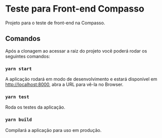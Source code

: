 # Teste para Front-end Compasso

Projeto para o teste de front-end na Compasso.

## Comandos

Após a clonagem ao acessar a raiz do projeto você poderá rodar os seguintes comandos:

### `yarn start`

A aplicação rodará em modo de desenvolvimento e estará disponível em<br />
[http://localhost:8000](http://localhost:8000), abra a URL para vê-la no Browser.

### `yarn test`

Roda os testes da aplicação.

### `yarn build`

Compilará a aplicação para uso em produção.
